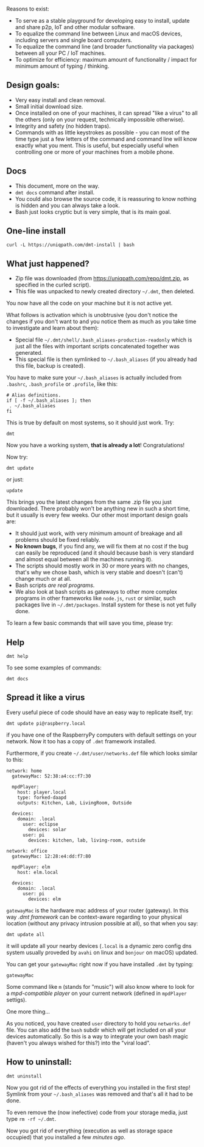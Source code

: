 Reasons to exist:

- To serve as a stable playground for developing easy to install, update and share p2p, IoT and other modular software.
- To equalize the command line between Linux and macOS devices, including servers and single board computers.
- To equalize the command line (and broader functionality via packages) between all your PC / IoT machines.
- To optimize for efficiency: maximum amount of functionality / impact for minimum amount of typing / thinking.

## Design goals:

- Very easy install and clean removal.
- Small initial download size.
- Once installed on one of your machines, it can spread "like a virus" to all the others (only on your request, technically impossible otherwise).
- Integrity and safety (no hidden traps).
- Commands with as little keystrokes as possible - you can most of the time type just a few letters of the command and command line will know exactly what you ment. This is useful, but especially useful when controlling one or more of your machines from a mobile phone.

## Docs

- This document, more on the way.
- `dmt docs` command after install.
- You could also browse the source code, it is reassuring to know nothing is hidden and you can always take a look.
- Bash just looks cryptic but is very simple, that is its main goal.

## One-line install

    curl -L https://uniqpath.com/dmt-install | bash

## What just happened?

- Zip file was downloaded (from https://uniqpath.com/repo/dmt.zip, as specified in the curled script).
- This file was unpacked to newly created directory `~/.dmt`, then deleted.

You now have all the code on your machine but it is not active yet.

What follows is activation which is unobtrusive (you don't notice the changes if you don't want to and you notice them as much as you take time to investigate and learn about them):

- Special file `~/.dmt/shell/.bash_aliases-production-readonly` which is just all the files with important scripts concatenated together was generated.
- This special file is then symlinked to `~/.bash_aliases` (if you already had this file, backup is created).

You have to make sure your `~/.bash_aliases` is actually included from `.bashrc`, `.bash_profile` or `.profile`, like this:

```
# Alias definitions.
if [ -f ~/.bash_aliases ]; then
 . ~/.bash_aliases
fi
```

This is true by default on most systems, so it should just work. Try:

`dmt`

Now you have a working system, **that is already a lot**! Congratulations!

Now try:

`dmt update`

or just:

`update`

This brings you the latest changes from the same .zip file you just downloaded. There probably won't be anything new in such a short time, but it usually is every few weeks. Our other most important design goals are:

- It should just work, with very minimum amount of breakage and all problems should be fixed reliably.
- **No known bugs**, if you find any, we will fix them at no cost if the bug can easily be reproduced (and it should because bash is very standard and almost equal between all the machines running it).
- The scripts should mostly work in 30 or more years with no changes, that's why we chose bash, which is very stable and doesn't (can't) change much or at all.
- Bash scripts _are real programs_.
- We also look at bash scripts as gateways to other more complex programs in other frameworks like `node.js`, `rust` or similar, such packages live in `~/.dmt/packages`. Install system for these is not yet fully done.

To learn a few basic commands that will save you time, please try:

## Help

    dmt help

To see some examples of commands:

    dmt docs

## Spread it like a virus

Every useful piece of code should have an easy way to replicate itself, try:

    dmt update pi@raspberry.local

if you have one of the RaspberryPy computers with default settings on your network. Now it too has a copy of `.dmt` framework installed.

Furthermore, if you create `~/.dmt/user/networks.def` file which looks similar to this:

    network: home
      gatewayMac: 52:38:a4:cc:f7:30

      mpdPlayer:
        host: player.local
        type: forked-daapd
        outputs: Kitchen, Lab, LivingRoom, Outside

      devices:
        domain: .local
          user: eclipse
            devices: solar
          user: pi
            devices: kitchen, lab, living-room, outside

    network: office
      gatewayMac: 12:28:e4:dd:f7:80

      mpdPlayer: elm
        host: elm.local

      devices:
        domain: .local
          user: pi
            devices: elm

`gatewayMac` is the hardware mac address of your router (gateway). In this way *.dmt framework* can be context-aware regarding to your physical location (without any privacy intrusion possible at all), so that when you say:

    dmt update all

it will update all your nearby devices (`.local` is a dynamic zero config dns system usually proveded by `avahi` on linux and `bonjour` on macOS) updated.

You can get your `gatewayMac` right now if you have installed `.dmt` by typing:

    gatewayMac

Some command like `m` (stands for "music") will also know where to look for a *mpd-compatible player* on your current network (defined in `mpdPlayer` settigs).

One more thing...

As you noticed, you have created `user` directory to hold you `networks.def` file. You can also add the `bash` subdir which will get included on all your devices automatically. So this is a way to integrate your own bash magic (haven't you always wished for this?) into the "viral load".

## How to uninstall:

    dmt uninstall

Now you got rid of the effects of everything you installed in the first step! Symlink from your `~/.bash_aliases` was removed and that's all it had to be done.

To even remove the (now inefective) code from your storage media, just type `rm -rf ~/.dmt`.

Now you got rid of everything (execution as well as storage space occupied) that you installed a few _minutes ago_.

